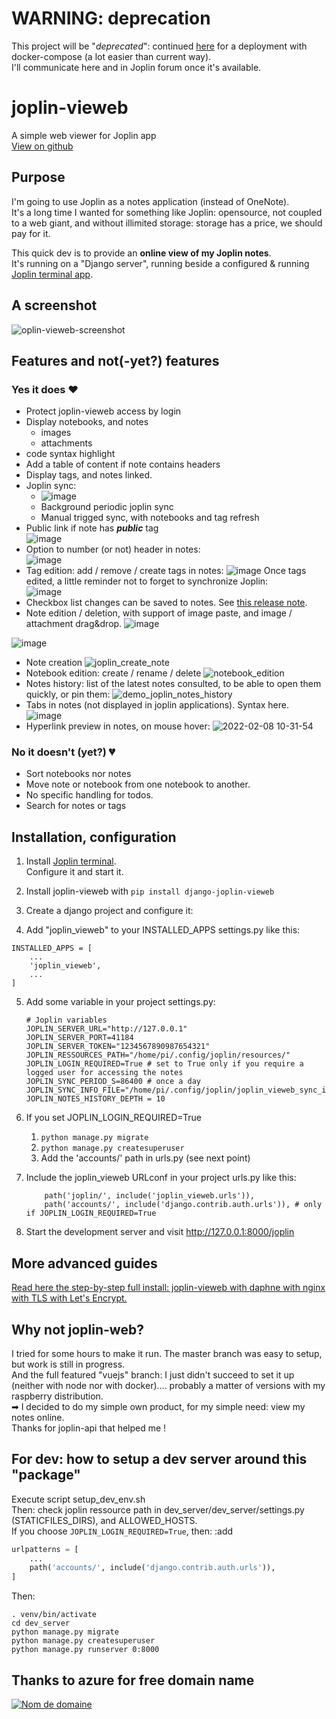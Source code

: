 # WARNING: deprecation
This project will be "*deprecated*": continued [here](https://github.com/joplin-vieweb) for a deployment with docker-compose (a lot easier than current way).  
I'll communicate here and in Joplin forum once it's available.

# joplin-vieweb
A simple web viewer for Joplin app  
[View on github](https://github.com/gri38/django-joplin_vieweb)

## Purpose
I'm going to use Joplin as a notes application (instead of OneNote).  
It's a long time I wanted for something like Joplin: opensource, not coupled to a web giant, and without illimited storage: storage has a price, we should pay for it.

This quick dev is to provide an **online view of my Joplin notes**.  
It's running on a "Django server", running beside a configured & running [Joplin terminal app](https://joplinapp.org/terminal/). 

## A screenshot
![oplin-vieweb-screenshot](https://user-images.githubusercontent.com/26554495/121716124-f1e88f80-cadf-11eb-806b-c8b8d8c5ec03.png)


## Features and not(-yet?) features
### Yes it does ❤
- Protect joplin-vieweb access by login
- Display notebooks, and notes
  - images
  - attachments
- code syntax highlight
- Add a table of content if note contains headers
- Display tags, and notes linked.
- Joplin sync:
  - ![image](https://user-images.githubusercontent.com/26554495/121716272-1d6b7a00-cae0-11eb-9f39-d01b81d15d1f.png)
  - Background periodic joplin sync
  - Manual trigged sync, with notebooks and tag refresh
- Public link if note has ***public*** tag  
![image](https://user-images.githubusercontent.com/26554495/121775399-ac7f9d00-cb87-11eb-9f4a-2790af8b5f77.png)
- Option to number (or not) header in notes:  
![image](https://user-images.githubusercontent.com/26554495/121775425-e6e93a00-cb87-11eb-9018-80f24ac505a4.png)
- Tag edition: add / remove / create tags in notes:
![image](https://user-images.githubusercontent.com/26554495/122593861-89ad2700-d066-11eb-9cc0-bf82a0efef8e.png)
Once tags edited, a little reminder not to forget to synchronize Joplin:  
![image](https://user-images.githubusercontent.com/26554495/122594366-37203a80-d067-11eb-96c5-c3324fee376b.png)
- Checkbox list changes can be saved to notes. See [this release note](https://github.com/gri38/django-joplin_vieweb/releases/tag/v1.9).
- Note edition / deletion, with support of image paste, and image / attachment drag&drop.
![image](https://user-images.githubusercontent.com/26554495/126487101-3d6fdae0-d1ed-4929-b000-5981928a2eb6.png)


![image](https://user-images.githubusercontent.com/26554495/126596832-a15895b6-90fb-416e-849a-192dfe8b08fd.png)
- Note creation
![joplin_create_note](https://user-images.githubusercontent.com/26554495/126760127-de455fb1-76ab-4d05-9ace-44f8fe719284.gif)
- Notebook edition: create / rename / delete
![notebook_edition](https://user-images.githubusercontent.com/26554495/127444638-a059931a-32f6-4027-8921-2dc073bf7034.gif)
- Notes history: list of the latest notes consulted, to be able to open them quickly, or pin them:
![demo_joplin_notes_history](https://user-images.githubusercontent.com/26554495/130871700-a78e54c1-81ff-4373-8b30-06bd826038d8.gif)
- Tabs in notes (not displayed in joplin applications). Syntax here.
![image](https://user-images.githubusercontent.com/26554495/130869166-4be37017-450b-4ee4-942a-3936963faaf8.png)
- Hyperlink preview in notes, on mouse hover:
![2022-02-08 10-31-54](https://user-images.githubusercontent.com/26554495/152967009-39286c76-bdc4-43bf-aaaa-1f04911cdf5f.gif)


### No it doesn't (yet?) 💔
- Sort notebooks nor notes
- Move note or notebook from one notebook to another.
- No specific handling for todos.
- Search for notes or tags

## Installation, configuration
1. Install [Joplin terminal](https://joplinapp.org/terminal/).  
Configure it and start it.

2. Install joplin-vieweb with `pip install django-joplin-vieweb`

3. Create a django project and configure it:

4.  Add "joplin_vieweb" to your INSTALLED_APPS settings.py like this:
   ```
   INSTALLED_APPS = [
       ...
       'joplin_vieweb',
       ...
   ]
   ```
5. Add some variable in your project settings.py:
   ```
   # Joplin variables
   JOPLIN_SERVER_URL="http://127.0.0.1"
   JOPLIN_SERVER_PORT=41184
   JOPLIN_SERVER_TOKEN="1234567890987654321"
   JOPLIN_RESSOURCES_PATH="/home/pi/.config/joplin/resources/"
   JOPLIN_LOGIN_REQUIRED=True # set to True only if you require a logged user for accessing the notes
   JOPLIN_SYNC_PERIOD_S=86400 # once a day
   JOPLIN_SYNC_INFO_FILE="/home/pi/.config/joplin/joplin_vieweb_sync_info"
   JOPLIN_NOTES_HISTORY_DEPTH = 10
   ```
6. If you set JOPLIN_LOGIN_REQUIRED=True
   1. ```python manage.py migrate```
   2. ```python manage.py createsuperuser```
   3. Add the 'accounts/' path in urls.py (see next point)

7. Include the joplin_vieweb URLconf in your project urls.py like this:
   ```
       path('joplin/', include('joplin_vieweb.urls')),
       path('accounts/', include('django.contrib.auth.urls')), # only if JOPLIN_LOGIN_REQUIRED=True
   ```

8. Start the development server and visit 
   http://127.0.0.1:8000/joplin

## More advanced guides
[Read here the step-by-step full install: joplin-vieweb with daphne with nginx with TLS with Let's Encrypt.](https://github.com/gri38/django-joplin_vieweb/wiki/Server-configuration)

## Why not joplin-web?
I tried for some hours to make it run. The master branch was easy to setup, but work is still in progress.  
And the full featured "vuejs" branch: I just didn't succeed to set it up (neither with node nor with docker).... probably a matter of versions with my raspberry distribution.  
➡ I decided to do my simple own product, for my simple need: view my notes online.  
Thanks for joplin-api that helped me !

## For dev: how to setup a dev server around this "package"
Execute script setup_dev_env.sh  
Then: check joplin ressource path in dev_server/dev_server/settings.py (STATICFILES_DIRS), and ALLOWED_HOSTS.  
If you choose `JOPLIN_LOGIN_REQUIRED=True`, then: :add 
```python
urlpatterns = [
    ...
    path('accounts/', include('django.contrib.auth.urls')),
]
```

Then:  
```
. venv/bin/activate
cd dev_server
python manage.py migrate
python manage.py createsuperuser
python manage.py runserver 0:8000
```

## Thanks to azure for free domain name
[![Nom de domaine](http://www.azote.org/pub/azote_120_60_bleu.gif)](https://www.azote.org/)
